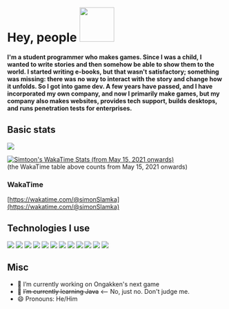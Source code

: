 # Hey, people <img src="https://github.com/simonSlamka/simonSlamka/blob/834880a865bb9b629ecbd092282f6ec3f9afb45d/v.gif" width="80px">

#### I'm a student programmer who makes games. Since I was a child, I wanted to write stories and then somehow be able to show them to the world. I started writing e-books, but that wasn't satisfactory; something was missing: there was no way to interact with the story and change how it unfolds. So I got into game dev. A few years have passed, and I have incorporated my own company, and now I primarily make games, but my company also makes websites, provides tech support, builds desktops, and runs penetration tests for enterprises.

## Basic stats

<a href="https://ongakken.com/">
  <img align="center" src="https://github-readme-stats.vercel.app/api?username=simonSlamka&theme=chartreuse-dark&include_all_commits=true&count_private=true&line_height=25&show_icons=true" />
</a>

[![Simtoon's WakaTime Stats (from May 15, 2021 onwards)](https://github-readme-stats.vercel.app/api/wakatime?username=simonSlamka&custom_title=Simon's%20WakaTime%20Stats&theme=chartreuse-dark)](https://wakatime.com/@simonSlamka)
<br/>
(the WakaTime table above counts from May 15, 2021 onwards)

### WakaTime
[https://wakatime.com/@simonSlamka](https://wakatime.com/@simonSlamka)


## Technologies I use

![](https://img.shields.io/badge/OS-GNU%2FLinux-informational?style=flat&color=0000ff)
![](https://img.shields.io/badge/OS-Microsoft%20Windows%2010-informational?style=flat&color=0000ff)
![](https://img.shields.io/badge/OS-macOS%20Monterey-informational?style=flat&color=0000ff)
![](https://img.shields.io/badge/Distro-Fedora%2034-informational?style=flat&color=0000ff)
![](https://img.shields.io/badge/Lang-C++-informational?style=flat&color=0000ff)
![](https://img.shields.io/badge/Lang-C%23-informational?style=flat&color=0000ff)
![](https://img.shields.io/badge/Lang-Swift-informational?style=flat&color=0000ff)
![](https://img.shields.io/badge/IDE-Microsoft%20Visual%20Studio-informational?style=flat&color=0000ff)
![](https://img.shields.io/badge/IDE-Xcode-informational?style=flat&color=0000ff)
![](https://img.shields.io/badge/Editor-VSCode-informational?style=flat&color=0000ff)
![](https://img.shields.io/badge/Shell-zsh-informational?style=flat&color=0000ff)
![](https://img.shields.io/badge/Cloud-linode-informational?style=flat&color=0000ff)
![]()
![]()

## Misc

- 🔭 I’m currently working on Ongakken's next game
- 🌱 ~~I’m currently learning Java~~ <-- No, just no. Don't judge me.
- 😄 Pronouns: He/Him
